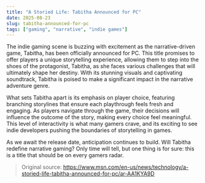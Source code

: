 ```yaml
---
title: "A Storied Life: Tabitha Announced for PC"
date: 2025-08-23
slug: tabitha-announced-for-pc
tags: ["gaming", "narrative", "indie games"]
---
```


The indie gaming scene is buzzing with excitement as the narrative-driven game, Tabitha, has been officially announced for PC. This title promises to offer players a unique storytelling experience, allowing them to step into the shoes of the protagonist, Tabitha, as she faces various challenges that will ultimately shape her destiny. With its stunning visuals and captivating soundtrack, Tabitha is poised to make a significant impact in the narrative adventure genre.

What sets Tabitha apart is its emphasis on player choice, featuring branching storylines that ensure each playthrough feels fresh and engaging. As players navigate through the game, their decisions will influence the outcome of the story, making every choice feel meaningful. This level of interactivity is what many gamers crave, and its exciting to see indie developers pushing the boundaries of storytelling in games.

As we await the release date, anticipation continues to build. Will Tabitha redefine narrative gaming? Only time will tell, but one thing is for sure: this is a title that should be on every gamers radar.

> Original source: https://www.msn.com/en-us/news/technology/a-storied-life-tabitha-announced-for-pc/ar-AA1KYA9D